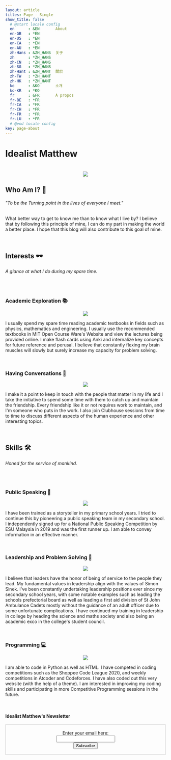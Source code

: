 ```yaml
---
layout: article
titles: Page - Single
show_title: false
  # @start locale config
  en      : &EN       About
  en-GB   : *EN
  en-US   : *EN
  en-CA   : *EN
  en-AU   : *EN
  zh-Hans : &ZH_HANS  关于
  zh      : *ZH_HANS
  zh-CN   : *ZH_HANS
  zh-SG   : *ZH_HANS
  zh-Hant : &ZH_HANT  關於
  zh-TW   : *ZH_HANT
  zh-HK   : *ZH_HANT
  ko      : &KO       소개
  ko-KR   : *KO
  fr      : &FR       À propos
  fr-BE   : *FR
  fr-CA   : *FR
  fr-CH   : *FR
  fr-FR   : *FR
  fr-LU   : *FR
  # @end locale config
key: page-about
---
```

<h1> Idealist Matthew <h1>

<p align = "center">
<img class = "image image--xl" src = "/assets/images/aboutmepic.JPG">
</p>

<h2> Who Am I? &#x1F440; </h2>

<h6> "To be the Turning point in the lives of everyone I meet." </h6>

<p>
What better way to get to know me than to know what I live by? I believe that by following this principle of mine, I can do my part in
making the world a better place. I hope that this blog will also contribute to this goal of mine.
</p>

<br />

<h2> Interests &#x1F576; </h2>

<h6>
A glance at what I do during my spare time.
</h6>


<br />

<h3>Academic Exploration &#x1F4DA; </h3>

<p align = "center">
<img class = "image image--lg" src = "/assets/images/MIT-OpenCourseware-Header.png" >
</p>


<p>
I usually spend my spare time reading academic textbooks in fields such as physics, mathematics and engineering. I usually use the recommended textbooks in MIT Open Course Ware's Website and view the lectures being provided online. I make flash cards using Anki and internalize key concepts for future reference and perusal. I believe that constantly flexing my brain muscles will slowly but surely increase my capacity for problem solving.
</p>

<br />

<h3> Having Conversations &#x1F4AC; </h3>

<p align = "center">
<img class = "image image--lg" src = "/assets/images/Clubhouse_pic.jpg" >
</p>

<p>
I make it a point to keep in touch with the people that matter in my life and I take the initiative to spend some time with them to catch up and maintain the friendship. Every friendship like it or not requires work to maintain, and I'm someone who puts in the work. I also join Clubhouse sessions from time to time to discuss different aspects of the human experience and other interesting topics.
</p>

<br />

<h2> Skills &#x1F6E0; </h2>

<h6>
Honed for the service of mankind.
</h6>

<br />
<h3> Public Speaking &#x1F3A4;</h3>

<p align = "center">
<img class = "image image--lg" src = "/assets/images/ESU_Public_Speaking.jpg" >
</p>

<p>
I have been trained as a storyteller in my primary school years. I tried to continue this by pioneering a public speaking team in my secondary school. I independently signed up for a National Public Speaking Competition by ESU Malaysia in 2019 and was the first runner up. I am able to convey information in an effective manner.
</p>

<br />

<h3>Leadership and Problem Solving &#x1F9E9;</h3>

<p align = "center">
<img class = "image image--lg" src = "/assets/images/KY_Stuco.jpg" >
</p>

<p>
I believe that leaders have the honor of being of service to the people they lead. My fundamental values in leadership align with the values of Simon Sinek. I've been constantly undertaking leadership positions ever since my secondary school years, with some notable examples such as leading the schools prefectorial board as well as leading a first aid division of St John Ambulance Cadets mostly without the guidance of an adult officer due to some unfortunate complications. I have continued my training in leadership in college by heading the science and maths society and also being an academic exco in the college's student council.
</p>

<br />

<h3> Programming &#x1F4BB; </h3>

<p align = "center">
<img class = "image image--lg" src = "/assets/images/python_program_pic.jpg" >
</p>

<p>
I am able to code in Python as well as HTML. I have competed in coding competitions such as the Shoppee Code League 2020, and weekly competitions in Atcoder and Codeforces. I have also coded out this very website (with the help of a theme). I am interested in improving my coding skills and participating in more Competitive Programming sessions in the future.
</p>

<br />


<div class = "newsletter-container">
  <h4 class = "newsletter-title">Idealist Matthew's Newsletter</h4>

  <form style="border:1px solid #ccc;padding:3px;text-align:center;"
  action="https://app.nouri.sh/campaigns/7332/subscribe"
  method="post" target="popupwindow"
  onsubmit="window.open('https://feedburner.google.com/fb/a/mailverify?uri=idealistmatthewswebsite', 'popupwindow', 'scrollbars=yes,width=550,height=520');return true">
  <input type="hidden" name="redirect_to" value="https://idealistmatthew.github.io/"/>
  <input type="hidden" name="notify_me" value="1"/>
  <input type="hidden" name="notify_them" value="1"/>

  <label>Enter your email here:</label><br />
  <input id="subscriber[email]" name="subscriber[email]" type="text" /><br />
  <input name="commit" type="submit" value="Subscribe" />
  </form>
</div>
